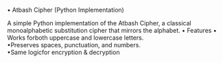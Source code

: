 • Atbash Cipher (Python Implementation)

A simple Python implementation of the Atbash Cipher, a classical monoalphabetic substitution cipher that mirrors the alphabet.
• Features
• Works forboth uppercase and lowercase letters.  
•Preserves spaces, punctuation, and numbers.  
•Same logicfor encryption & decryption  
